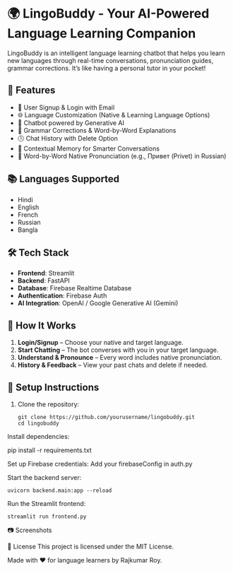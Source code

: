 # 🌍 LingoBuddy - Your AI-Powered Language Learning Companion

LingoBuddy is an intelligent language learning chatbot that helps you learn new languages through real-time conversations, pronunciation guides, grammar corrections. It’s like having a personal tutor in your pocket!

## 🚀 Features

- 🔐 User Signup & Login with Email
- 🌐 Language Customization (Native & Learning Language Options)
- 🤖 Chatbot powered by Generative AI
- 📝 Grammar Corrections & Word-by-Word Explanations
- 🕓 Chat History with Delete Option
- 🔁 Contextual Memory for Smarter Conversations
- 💬 Word-by-Word Native Pronunciation (e.g., Привет (Privet) in Russian)

## 📚 Languages Supported

- Hindi  
- English  
- French  
- Russian  
- Bangla

## 🛠️ Tech Stack

- **Frontend**: Streamlit
- **Backend**: FastAPI
- **Database**: Firebase Realtime Database
- **Authentication**: Firebase Auth
- **AI Integration**: OpenAI / Google Generative AI (Gemini)

## 🧠 How It Works

1. **Login/Signup** – Choose your native and target language.
2. **Start Chatting** – The bot converses with you in your target language.
3. **Understand & Pronounce** – Every word includes native pronunciation.
5. **History & Feedback** – View your past chats and delete if needed.

## 🔧 Setup Instructions

1. Clone the repository:
   ```
   git clone https://github.com/yourusername/lingobuddy.git
   cd lingobuddy
Install dependencies:

pip install -r requirements.txt

Set up Firebase credentials:
Add your firebaseConfig in auth.py

Start the backend server:
```
uvicorn backend.main:app --reload
```
Run the Streamlit frontend:
```
streamlit run frontend.py
```
📷 Screenshots


📄 License
This project is licensed under the MIT License.

Made with ❤️ for language learners by Rajkumar Roy.
